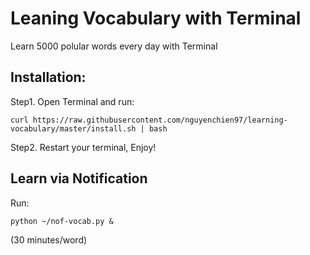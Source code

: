 # Leaning Vocabulary with Terminal
Learn 5000 polular words every day with Terminal

## Installation:
Step1. Open Terminal and run:
```
curl https://raw.githubusercontent.com/nguyenchien97/learning-vocabulary/master/install.sh | bash
```

Step2. Restart your terminal, Enjoy!

## Learn via Notification
Run:
```
python ~/nof-vocab.py &
```

(30 minutes/word)
